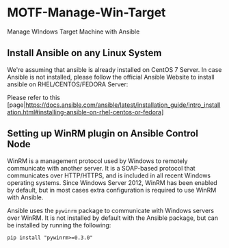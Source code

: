 # MOTF-Manage-Win-Target
Manage WIndows Target Machine with Ansible

## Install Ansible on any Linux System
We're assuming that ansible is already installed on CentOS 7 Server. In case Ansible is not installed, please follow the official Ansible Website to install ansible on RHEL/CENTOS/FEDORA Server:

Please refer to this [page|https://docs.ansible.com/ansible/latest/installation_guide/intro_installation.html#installing-ansible-on-rhel-centos-or-fedora] 

## Setting up WinRM plugin on Ansible Control Node
WinRM is a management protocol used by Windows to remotely communicate with another server. It is a SOAP-based protocol that communicates over HTTP/HTTPS, and is included in all recent Windows operating systems. Since Windows Server 2012, WinRM has been enabled by default, but in most cases extra configuration is required to use WinRM with Ansible.

Ansible uses the `pywinrm` package to communicate with Windows servers over WinRM. It is not installed by default with the Ansible package, but can be installed by running the following:

`pip install "pywinrm>=0.3.0"`

